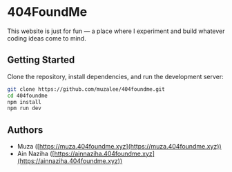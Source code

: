 # 404FoundMe

This website is just for fun — a place where I experiment and build whatever coding ideas come to mind.

## Getting Started

Clone the repository, install dependencies, and run the development server:

```bash
git clone https://github.com/muzalee/404foundme.git
cd 404foundme
npm install
npm run dev
```

## Authors

- Muza ([https://muza.404foundme.xyz](https://muza.404foundme.xyz))
- Ain Naziha ([https://ainnaziha.404foundme.xyz](https://ainnaziha.404foundme.xyz))
